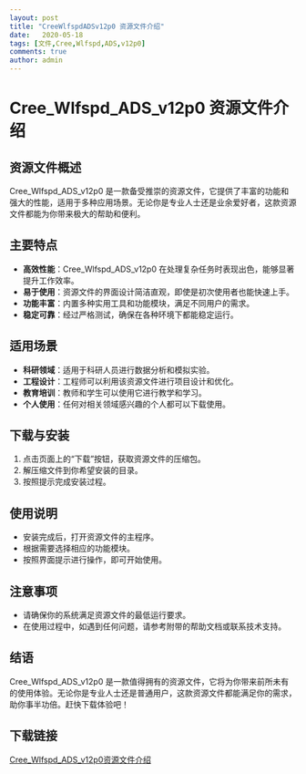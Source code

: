 ```yaml
---
layout: post
title: "CreeWlfspdADSv12p0 资源文件介绍"
date:   2020-05-18
tags: [文件,Cree,Wlfspd,ADS,v12p0]
comments: true
author: admin
---
```

# Cree_Wlfspd_ADS_v12p0 资源文件介绍

## 资源文件概述

Cree_Wlfspd_ADS_v12p0 是一款备受推崇的资源文件，它提供了丰富的功能和强大的性能，适用于多种应用场景。无论你是专业人士还是业余爱好者，这款资源文件都能为你带来极大的帮助和便利。

## 主要特点

- **高效性能**：Cree_Wlfspd_ADS_v12p0 在处理复杂任务时表现出色，能够显著提升工作效率。
- **易于使用**：资源文件的界面设计简洁直观，即使是初次使用者也能快速上手。
- **功能丰富**：内置多种实用工具和功能模块，满足不同用户的需求。
- **稳定可靠**：经过严格测试，确保在各种环境下都能稳定运行。

## 适用场景

- **科研领域**：适用于科研人员进行数据分析和模拟实验。
- **工程设计**：工程师可以利用该资源文件进行项目设计和优化。
- **教育培训**：教师和学生可以使用它进行教学和学习。
- **个人使用**：任何对相关领域感兴趣的个人都可以下载使用。

## 下载与安装

1. 点击页面上的“下载”按钮，获取资源文件的压缩包。
2. 解压缩文件到你希望安装的目录。
3. 按照提示完成安装过程。

## 使用说明

- 安装完成后，打开资源文件的主程序。
- 根据需要选择相应的功能模块。
- 按照界面提示进行操作，即可开始使用。

## 注意事项

- 请确保你的系统满足资源文件的最低运行要求。
- 在使用过程中，如遇到任何问题，请参考附带的帮助文档或联系技术支持。

## 结语

Cree_Wlfspd_ADS_v12p0 是一款值得拥有的资源文件，它将为你带来前所未有的使用体验。无论你是专业人士还是普通用户，这款资源文件都能满足你的需求，助你事半功倍。赶快下载体验吧！

## 下载链接

[Cree_Wlfspd_ADS_v12p0资源文件介绍](https://pan.quark.cn/s/1845e302a73c)